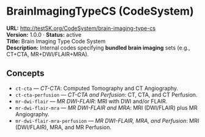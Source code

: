 

# BrainImagingTypeCS (CodeSystem)

**URL:** http://testSK.org/CodeSystem/brain-imaging-type-cs  
**Version:** 1.0.0 · **Status:** active  
**Title:** Brain Imaging Type Code System  
**Description:** Internal codes specifying **bundled brain imaging** sets (e.g., CT+CTA, MR+DWI/FLAIR+MRA).

## Concepts
- `ct-cta` — *CT-CTA*: Computed Tomography and CT Angiography.  
- `ct-cta-perfusion` — *CT-CTA and Perfusion*: CT, CTA, and CT Perfusion.  
- `mr-dwi-flair` — *MR DWI-FLAIR*: MRI with DWI and/or FLAIR.  
- `mr-dwi-flair-mra` — *MR DWI-FLAIR and MRA*: MRI (DWI/FLAIR) plus MR Angiography.  
- `mr-dwi-flair-mra-perfusion` — *MR DWI-FLAIR, MRA, and Perfusion*: MRI (DWI/FLAIR), MRA, and MR Perfusion.
